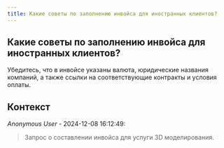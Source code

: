 ```yaml
---
title: Какие советы по заполнению инвойса для иностранных клиентов?
---
```


## Какие советы по заполнению инвойса для иностранных клиентов?

Убедитесь, что в инвойсе указаны валюта, юридические названия компаний, а также ссылки на соответствующие контракты и условия оплаты.

## Контекст

_Anonymous User_ - 2024-12-08 16:12:49:

> Запрос о составлении инвойса для услуги 3D моделирования.
